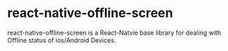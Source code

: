 # react-native-offline-screen
react-native-offline-screen is a React-Natvie base library for dealing with Offline status of ios/Android Devices.
